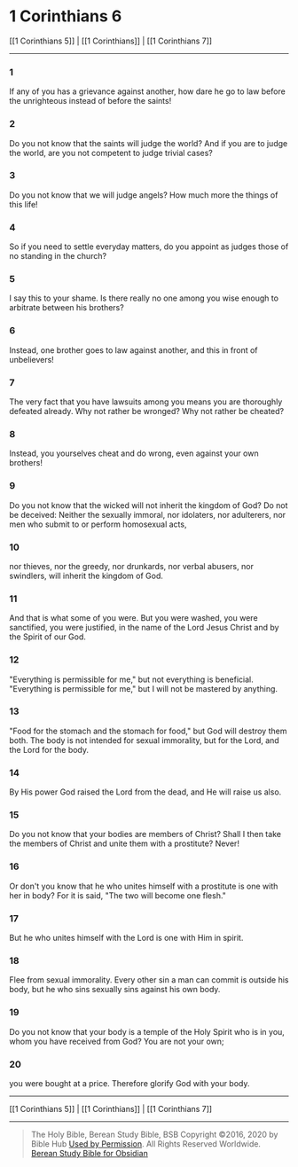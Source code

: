 # 1 Corinthians 6

[[1 Corinthians 5]] | [[1 Corinthians]] | [[1 Corinthians 7]]

---

### 1
If any of you has a grievance against another, how dare he go to law before the unrighteous instead of before the saints!

### 2
Do you not know that the saints will judge the world? And if you are to judge the world, are you not competent to judge trivial cases?

### 3
Do you not know that we will judge angels? How much more the things of this life!

### 4
So if you need to settle everyday matters, do you appoint as judges those of no standing in the church?

### 5
I say this to your shame. Is there really no one among you wise enough to arbitrate between his brothers?

### 6
Instead, one brother goes to law against another, and this in front of unbelievers!

### 7
The very fact that you have lawsuits among you means you are thoroughly defeated already. Why not rather be wronged? Why not rather be cheated?

### 8
Instead, you yourselves cheat and do wrong, even against your own brothers!

### 9
Do you not know that the wicked will not inherit the kingdom of God? Do not be deceived: Neither the sexually immoral, nor idolaters, nor adulterers, nor men who submit to or perform homosexual acts,

### 10
nor thieves, nor the greedy, nor drunkards, nor verbal abusers, nor swindlers, will inherit the kingdom of God.

### 11
And that is what some of you were. But you were washed, you were sanctified, you were justified, in the name of the Lord Jesus Christ and by the Spirit of our God.

### 12
"Everything is permissible for me," but not everything is beneficial. "Everything is permissible for me," but I will not be mastered by anything.

### 13
"Food for the stomach and the stomach for food," but God will destroy them both. The body is not intended for sexual immorality, but for the Lord, and the Lord for the body.

### 14
By His power God raised the Lord from the dead, and He will raise us also.

### 15
Do you not know that your bodies are members of Christ? Shall I then take the members of Christ and unite them with a prostitute? Never!

### 16
Or don't you know that he who unites himself with a prostitute is one with her in body? For it is said, "The two will become one flesh."

### 17
But he who unites himself with the Lord is one with Him in spirit.

### 18
Flee from sexual immorality. Every other sin a man can commit is outside his body, but he who sins sexually sins against his own body.

### 19
Do you not know that your body is a temple of the Holy Spirit who is in you, whom you have received from God? You are not your own;

### 20
you were bought at a price. Therefore glorify God with your body.

---

[[1 Corinthians 5]] | [[1 Corinthians]] | [[1 Corinthians 7]]

---

> The Holy Bible, Berean Study Bible, BSB
> Copyright &copy;2016, 2020 by Bible Hub
> [Used by Permission](https://berean.bible/terms.htm). All Rights Reserved Worldwide.
> [Berean Study Bible for Obsidian](https://github.com/gapmiss/berean-study-bible-for-obsidian)

